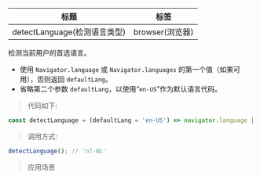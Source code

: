 |  标题   | 标签  |
|  ----  | ----  |
| detectLanguage(检测语言类型) | browser(浏览器) |

检测当前用户的首选语言。

* 使用 `Navigator.language` 或 `Navigator.languages` 的第一个值（如果可用），否则返回 `defaultLang`。
* 省略第二个参数 `defaultLang`，以使用“`en-US`”作为默认语言代码。

> 代码如下:

```js
const detectLanguage = (defaultLang = 'en-US') => navigator.language || (Array.isArray(navigator.languages) && navigator.languages[0]) || defaultLang;
```

> 调用方式:

```js
detectLanguage(); // 'nl-NL'
```

> 应用场景